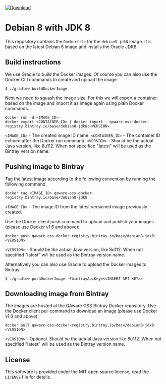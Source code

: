 [ ![Download](https://api.bintray.com/packages/qaware-oss/registry/base%3Adebian8-jdk8/images/download.svg) ](https://bintray.com/qaware-oss/registry/base%3Adebian8-jdk8/_latestVersion)

# Debian 8 with JDK 8

This repository contains the `Dockerfile` for the `debian8-jdk8` image. It is
based on the latest Debian 8 image and installs the Oracle JDK8.

## Build instructions

We use Gradle to build the Docker images. Of course you can also use the Docker
CLI commands to create and upload the image.
```shell
$ ./gradlew buildDockerImage
```

Next we need to squash the image size. For this we will export a container based
on the image and import it as image again using plain Docker commands.
```shell
docker run -d <IMAGE_ID>
docker export <CONTAINER_ID> | docker import - qaware-oss-docker-registry.bintray.io/base/debian8-jdk8:<VERSION>
```

`<IMAGE_ID>` - The created image ID name.
`<CONTAINER_ID>` - The container ID echoed after the Docker run command.
`<VERSION>` - Should be the actual Java version, like 8u112. When not specified
"latest" will be used as the Bintray version name.

## Pushing image to Bintray

Tag the latest image according to the following convention by running the following command:
```shell
docker tag <IMAGE_ID> qaware-oss-docker-registry.bintray.io/base/debian8-jdk8
```
`<IMAGE_ID>` - The image ID from the latest versioned image previously created.

Use the Docker client push command to upload and publish your images (please use
Docker v1.6 and above):
```shell
docker push qaware-oss-docker-registry.bintray.io/base/debian8-jdk8:<VERSION>
```
`<VERSION>` - Should be the actual Java version, like 8u112. When not specified
"latest" will be used as the Bintray version name.

Alternatively you can also use Gradle to upload the Docker images to Bintray.
```shell
$ ./gradlew pushDockerImage -PbintrayApiKey=<<INSERT API KEY>>
```

## Downloading image from Bintray

The images are hosted at the QAware OSS Bintray Docker repository. Use the Docker
client pull command to download an image (please use Docker v1.6 and above):
```shell
docker pull qaware-oss-docker-registry.bintray.io/base/debian8-jdk8:<VERSION>
```
`<VERSION>` - Optional. Should be the actual Java version like 8u112. When not specified
"latest" will be used as the Bintray version name.

## License

This software is provided under the MIT open source license, read the `LICENSE`
file for details.
